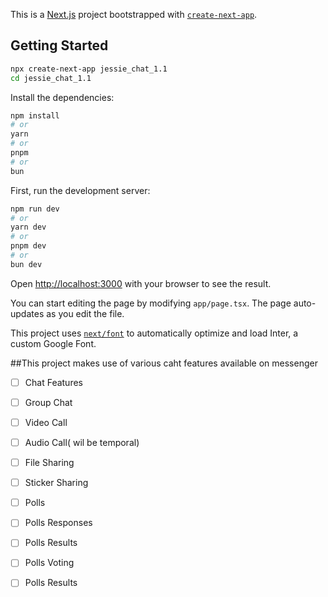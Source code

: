 This is a [Next.js](https://nextjs.org/) project bootstrapped with [`create-next-app`](https://github.com/vercel/next.js/tree/canary/packages/create-next-app).

## Getting Started



```bash
npx create-next-app jessie_chat_1.1
cd jessie_chat_1.1
```
Install the dependencies:

```bash
npm install
# or
yarn
# or
pnpm
# or
bun
```


First, run the development server:

```bash
npm run dev
# or
yarn dev
# or
pnpm dev
# or
bun dev
```

Open [http://localhost:3000](http://localhost:3000) with your browser to see the result.

You can start editing the page by modifying `app/page.tsx`. The page auto-updates as you edit the file.

This project uses [`next/font`](https://nextjs.org/docs/basic-features/font-optimization) to automatically optimize and load Inter, a custom Google Font.

##This project makes use of various caht features available on messenger
- [ ] Chat Features
- [ ] Group Chat
- [ ] Video Call
- [ ] Audio Call( wil be temporal)
- [ ] File Sharing
- [ ] Sticker Sharing
- [ ] Polls
- [ ] Polls Responses
- [ ] Polls Results
- [ ] Polls Voting
- [ ] Polls Results

